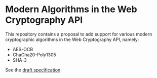 # Modern Algorithms in the Web Cryptography API

This repository contains a proposal to add support for various modern
cryptographic algorithms in the Web Cryptography API, namely:

- AES-OCB
- ChaCha20-Poly1305
- SHA-3

See the [draft specification](https://twiss.github.io/webcrypto-modern-algos/).
